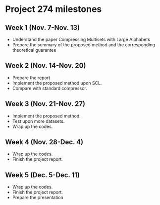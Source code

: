 # Project 274 milestones

## Week 1 (Nov. 7-Nov. 13) 
- Understand the paper Compressing Multisets with Large Alphabets 
- Prepare the summary of the proposed method and the corresponding theoretical guarantee

## Week 2 (Nov. 14-Nov. 20)
- Prepare the report
- Implement the proposed method upon SCL.
- Compare with standard compressor.

## Week 3 (Nov. 21-Nov. 27)
- Implement the proposed method. 
- Test upon more datasets. 
- Wrap up the codes.

## Week 4 (Nov. 28-Dec. 4)
- Wrap up the codes. 
- Finish the project report.

## Week 5 (Dec. 5-Dec. 11)
- Wrap up the codes. 
- Finish the project report.
- Prepare the presentation